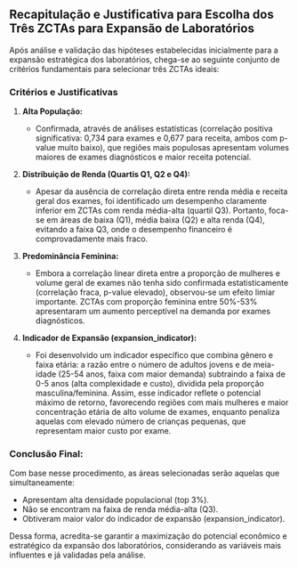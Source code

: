 ## **Recapitulação e Justificativa para Escolha dos Três ZCTAs para Expansão de Laboratórios**

Após análise e validação das hipóteses estabelecidas inicialmente para a expansão estratégica dos laboratórios, chega-se ao seguinte conjunto de critérios fundamentais para selecionar três ZCTAs ideais:

### Critérios e Justificativas

1. **Alta População:**
   - Confirmada, através de análises estatísticas (correlação positiva significativa: 0,734 para exames e 0,677 para receita, ambos com p-value muito baixo), que regiões mais populosas apresentam volumes maiores de exames diagnósticos e maior receita potencial.

2. **Distribuição de Renda (Quartis Q1, Q2 e Q4):**
   - Apesar da ausência de correlação direta entre renda média e receita geral dos exames, foi identificado um desempenho claramente inferior em ZCTAs com renda média-alta (quartil Q3). Portanto, foca-se em áreas de baixa (Q1), média baixa (Q2) e alta renda (Q4), evitando a faixa Q3, onde o desempenho financeiro é comprovadamente mais fraco.

3. **Predominância Feminina:**
   - Embora a correlação linear direta entre a proporção de mulheres e volume geral de exames não tenha sido confirmada estatisticamente (correlação fraca, p-value elevado), observou-se um efeito limiar importante. ZCTAs com proporção feminina entre 50%-53% apresentaram um aumento perceptível na demanda por exames diagnósticos.

4. **Indicador de Expansão (expansion_indicator):**
   - Foi desenvolvido um indicador específico que combina gênero e faixa etária: a razão entre o número de adultos jovens e de meia-idade (25-54 anos, faixa com maior demanda) subtraindo a faixa de 0-5 anos (alta complexidade e custo), dividida pela proporção masculina/feminina. Assim, esse indicador reflete o potencial máximo de retorno, favorecendo regiões com mais mulheres e maior concentração etária de alto volume de exames, enquanto penaliza aquelas com elevado número de crianças pequenas, que representam maior custo por exame.

### Conclusão Final:

Com base nesse procedimento, as áreas selecionadas serão aquelas que simultaneamente:
- Apresentam alta densidade populacional (top 3%).
- Não se encontram na faixa de renda média-alta (Q3).
- Obtiveram maior valor do indicador de expansão (expansion_indicator).

Dessa forma, acredita-se garantir a maximização do potencial econômico e estratégico da expansão dos laboratórios, considerando as variáveis mais influentes e já validadas pela análise.
